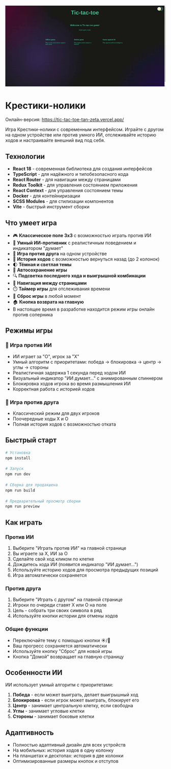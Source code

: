 ![Демонстрация работы приложения](TicTacToeDemo.gif)

# Крестики-нолики

Онлайн-версия: https://tic-tac-toe-tan-zeta.vercel.app/

Игра Крестики-нолики с современным интерфейсом. Играйте с другом на одном устройстве или против умного ИИ, отслеживайте историю ходов и настраивайте внешний вид под себя.

## Технологии

- **React 18** - современная библиотека для создания интерфейсов
- **TypeScript** - для надёжного и типобезопасного кода
- **React Router** - для навигации между страницами
- **Redux Toolkit** - для управления состоянием приложения
- **React Context** - для управления состоянием темы
- **Docker** - для контейниризации
- **SCSS Modules** - для стилизации компонентов
- **Vite** - быстрый инструмент сборки


## Что умеет игра

- 🎮 **Классическое поле 3x3** с возможностью играть против ИИ
- 🤖 **Умный ИИ-противник** с реалистичным поведением и индикатором "думает"
- 👥 **Игра против друга** на одном устройстве
- 📜 **История ходов** с возможностью вернуться назад (до 2 колонок)
- 🌓 **Тёмная и светлая темы**
- 💾 **Автосохранение игры**
- 🔍 **Подсветка последнего хода и выигрышной комбинации**
- 🧭 **Навигация между страницами**
- ⏱️ **Таймер игры** для отслеживания времени
- 🔄 **Сброс игры** в любой момент
- 🏠 **Кнопка возврата на главную**
- В настоящее время в разработке находится режим игры онлайн против соперника

## Режимы игры

### 🤖 Игра против ИИ
- ИИ играет за "O", игрок за "X"
- Умный алгоритм с приоритетами: победа → блокировка → центр → углы → стороны
- Реалистичная задержка 1 секунда перед ходом ИИ
- Визуальный индикатор "ИИ думает..." с анимированным спиннером
- Блокировка ходов игрока во время размышления ИИ
- Корректная работа с историей ходов

### 👥 Игра против друга
- Классический режим для двух игроков
- Поочередные ходы X и O
- Полная история ходов с возможностью отката


## Быстрый старт

```bash
# Установка
npm install

# Запуск
npm run dev

# Сборка для продакшена
npm run build

# Предварительный просмотр сборки
npm run preview
```

## Как играть

### Против ИИ
1. Выберите "Играть против ИИ" на главной странице
2. Вы играете за X, ИИ за O
3. Сделайте свой ход кликом по клетке
4. Дождитесь хода ИИ (появится индикатор "ИИ думает...")
5. Используйте историю ходов для просмотра предыдущих позиций
6. Игра автоматически сохраняется

### Против друга
1. Выберите "Играть с другом" на главной странице
2. Игроки по очереди ставят X или O на поле
3. Цель - собрать три своих символа в ряд
4. Используйте кнопки истории для отмены ходов

### Общие функции
- Переключайте тему с помощью кнопки ☀️/🌙
- Ваш прогресс сохраняется автоматически
- Используйте кнопку "Сброс" для новой игры
- Кнопка "Домой" возвращает на главную страницу

## Особенности ИИ

ИИ использует умный алгоритм с приоритетами:
1. **Победа** - если может выиграть, делает выигрышный ход
2. **Блокировка** - если игрок может выиграть, блокирует его
3. **Центр** - занимает центральную клетку, если свободна
4. **Углы** - занимает угловые клетки
5. **Стороны** - занимает боковые клетки

## Адаптивность

- Полностью адаптивный дизайн для всех устройств
- На мобильных: история ходов в одну колонку
- На планшетах и десктопах: история в две колонки
- Оптимизированные размеры кнопок и отступов